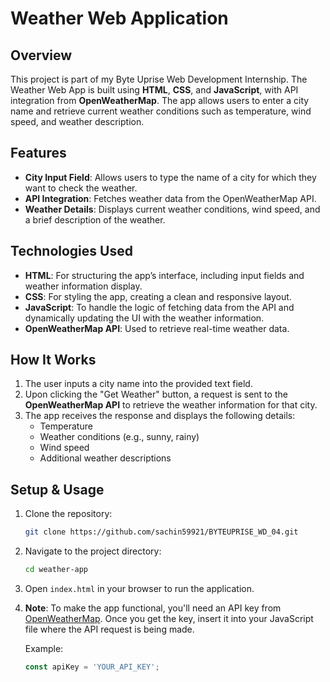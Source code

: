 # Weather Web Application

## Overview
This project is part of my Byte Uprise Web Development Internship. The Weather Web App is built using **HTML**, **CSS**, and **JavaScript**, with API integration from **OpenWeatherMap**. The app allows users to enter a city name and retrieve current weather conditions such as temperature, wind speed, and weather description.

## Features
- **City Input Field**: Allows users to type the name of a city for which they want to check the weather.
- **API Integration**: Fetches weather data from the OpenWeatherMap API.
- **Weather Details**: Displays current weather conditions, wind speed, and a brief description of the weather.

## Technologies Used
- **HTML**: For structuring the app’s interface, including input fields and weather information display.
- **CSS**: For styling the app, creating a clean and responsive layout.
- **JavaScript**: To handle the logic of fetching data from the API and dynamically updating the UI with the weather information.
- **OpenWeatherMap API**: Used to retrieve real-time weather data.

## How It Works
1. The user inputs a city name into the provided text field.
2. Upon clicking the "Get Weather" button, a request is sent to the **OpenWeatherMap API** to retrieve the weather information for that city.
3. The app receives the response and displays the following details:
   - Temperature
   - Weather conditions (e.g., sunny, rainy)
   - Wind speed
   - Additional weather descriptions

## Setup & Usage
1. Clone the repository:
   ```bash
   git clone https://github.com/sachin59921/BYTEUPRISE_WD_04.git 
   ```
2. Navigate to the project directory:
   ```bash
   cd weather-app
   ```
3. Open `index.html` in your browser to run the application.

4. **Note**: To make the app functional, you'll need an API key from [OpenWeatherMap](https://openweathermap.org/). Once you get the key, insert it into your JavaScript file where the API request is being made.

   Example:
   ```javascript
   const apiKey = 'YOUR_API_KEY';
   ```

